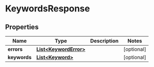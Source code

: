 

# KeywordsResponse

## Properties

Name | Type | Description | Notes
------------ | ------------- | ------------- | -------------
**errors** | [**List&lt;KeywordError&gt;**](KeywordError.md) |  |  [optional]
**keywords** | [**List&lt;Keyword&gt;**](Keyword.md) |  |  [optional]




